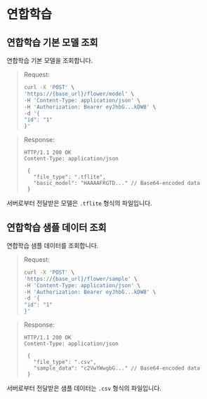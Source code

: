 # 연합학습

## 연합학습 기본 모델 조회

연합학습 기본 모델을 조회합니다.

> Request:
>
> ```bash
> curl -X 'POST' \
> 'https://{base_url}/flower/model' \
> -H 'Content-Type: application/json' \
> -H 'Authorization: Bearer eyJhbG...kDW8' \
> -d '{
> "id": "1"
> }'
> ```

> Response:
>
> ```http
> HTTP/1.1 200 OK
> Content-Type: application/json
>
>  {
>    "file_type": ".tflite",
>    "basic_model": "HAAAAFRGTD..." // Base64-encoded data
>  }
>
> ```

서버로부터 전달받은 모델은 `.tflite` 형식의 파일입니다.

## 연합학습 샘플 데이터 조회

연합학습 샘플 데이터를 조회합니다.

> Request:
>
> ```bash
> curl -X 'POST' \
> 'https://{base_url}/flower/sample' \
> -H 'Content-Type: application/json' \
> -H 'Authorization: Bearer eyJhbG...kDW8' \
> -d '{
> "id": "1"
> }'
> ```

> Response:
>
> ```http
> HTTP/1.1 200 OK
> Content-Type: application/json
>
>  {
>    "file_type": ".csv",
>    "sample_data": "c2VwYWwgbG..." // Base64-encoded data
>  }
>
> ```

서버로부터 전달받은 샘플 데이터는 `.csv` 형식의 파일입니다.

<br />
